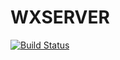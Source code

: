 # WXSERVER
[![Build Status](https://travis-ci.org/TyrSnow/wxServer.svg?branch=develop)](https://travis-ci.org/TyrSnow/wxServer)